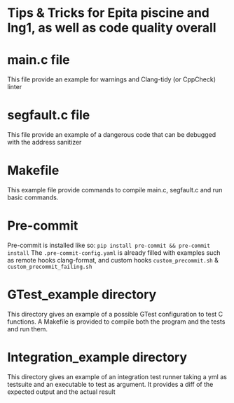 # Tips & Tricks for Epita piscine and Ing1, as well as code quality overall

# main.c file
This file provide an example for warnings and Clang-tidy (or CppCheck) linter

# segfault.c file
This file provide an example of a dangerous code that can be debugged with the
address sanitizer

# Makefile
This example file provide commands to compile main.c, segfault.c and run
basic commands.

# Pre-commit
Pre-commit is installed like so:
`pip install pre-commit && pre-commit install`
The `.pre-commit-config.yaml` is already filled with examples such as remote
hooks clang-format, and custom hooks `custom_precommit.sh` & `custom_precommit_failing.sh`

# GTest_example directory
This directory gives an example of a possible GTest configuration to test C
functions. A Makefile is provided to compile both the program and the tests and
run them.

# Integration_example directory
This directory gives an example of an integration test runner taking a yml as testsuite and an executable to test as argument. It provides a diff of the expected output and the actual result
